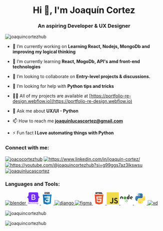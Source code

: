 <h1 align="center">Hi 👋, I'm Joaquín Cortez</h1>
<h3 align="center">An aspiring Developer & UX Designer</h3>

<p align="left"> <img src="https://komarev.com/ghpvc/?username=joaquincortezhub&label=Profile%20views&color=000000&style=flat" alt="joaquincortezhub" /> </p>

- 🔭 I’m currently working on **Learning React, Nodejs, MongoDb and improving my logical thinking**

- 🌱 I’m currently learning **React, MogoDb, API's amd front-end technologies**

- 👯 I’m looking to collaborate on **Entry-level projects & discussions.**

- 🤝 I’m looking for help with **Python tips and tricks**

- 👨‍💻 All of my projects are available at [https://portfolio-re-design.webflow.io](https://portfolio-re-design.webflow.io)

- 💬 Ask me about **UX/UI - Python**

- 📫 How to reach me **joaquinlucascortez@gmail.com**

- ⚡ Fun fact **I Love automating things with Python**

<h3 align="left">Connect with me:</h3>
<p align="left">
<a href="https://twitter.com/joacocortezhub" target="blank"><img align="center" src="https://raw.githubusercontent.com/rahuldkjain/github-profile-readme-generator/master/src/images/icons/Social/twitter.svg" alt="joacocortezhub" height="30" width="40" /></a>
<a href="https://linkedin.com/in/https://www.linkedin.com/in/joaquín-cortez/" target="blank"><img align="center" src="https://raw.githubusercontent.com/rahuldkjain/github-profile-readme-generator/master/src/images/icons/Social/linked-in-alt.svg" alt="https://www.linkedin.com/in/joaquín-cortez/" height="30" width="40" /></a>
<a href="https://www.youtube.com/c/https://youtube.com/@joaquincortezhub?si=g99ggs7az3lkswsu" target="blank"><img align="center" src="https://raw.githubusercontent.com/rahuldkjain/github-profile-readme-generator/master/src/images/icons/Social/youtube.svg" alt="https://youtube.com/@joaquincortezhub?si=g99ggs7az3lkswsu" height="30" width="40" /></a>
<a href="https://www.leetcode.com/joaquinlucascortez" target="blank"><img align="center" src="https://raw.githubusercontent.com/rahuldkjain/github-profile-readme-generator/master/src/images/icons/Social/leet-code.svg" alt="joaquinlucascortez" height="30" width="40" /></a>
</p>

<h3 align="left">Languages and Tools:</h3>
<p align="left"> <a href="https://www.blender.org/" target="_blank" rel="noreferrer"> <img src="https://download.blender.org/branding/community/blender_community_badge_white.svg" alt="blender" width="40" height="40"/> </a> <a href="https://getbootstrap.com" target="_blank" rel="noreferrer"> <img src="https://raw.githubusercontent.com/devicons/devicon/master/icons/bootstrap/bootstrap-plain-wordmark.svg" alt="bootstrap" width="40" height="40"/> </a> <a href="https://www.w3schools.com/css/" target="_blank" rel="noreferrer"> <img src="https://raw.githubusercontent.com/devicons/devicon/master/icons/css3/css3-original-wordmark.svg" alt="css3" width="40" height="40"/> </a> <a href="https://www.djangoproject.com/" target="_blank" rel="noreferrer"> <img src="https://cdn.worldvectorlogo.com/logos/django.svg" alt="django" width="40" height="40"/> </a> <a href="https://www.figma.com/" target="_blank" rel="noreferrer"> <img src="https://www.vectorlogo.zone/logos/figma/figma-icon.svg" alt="figma" width="40" height="40"/> </a> <a href="https://www.w3.org/html/" target="_blank" rel="noreferrer"> <img src="https://raw.githubusercontent.com/devicons/devicon/master/icons/html5/html5-original-wordmark.svg" alt="html5" width="40" height="40"/> </a> <a href="https://developer.mozilla.org/en-US/docs/Web/JavaScript" target="_blank" rel="noreferrer"> <img src="https://raw.githubusercontent.com/devicons/devicon/master/icons/javascript/javascript-original.svg" alt="javascript" width="40" height="40"/> </a> <a href="https://nodejs.org" target="_blank" rel="noreferrer"> <img src="https://raw.githubusercontent.com/devicons/devicon/master/icons/nodejs/nodejs-original-wordmark.svg" alt="nodejs" width="40" height="40"/> </a> <a href="https://www.python.org" target="_blank" rel="noreferrer"> <img src="https://raw.githubusercontent.com/devicons/devicon/master/icons/python/python-original.svg" alt="python" width="40" height="40"/> </a> <a href="https://www.adobe.com/products/xd.html" target="_blank" rel="noreferrer"> <img src="https://cdn.worldvectorlogo.com/logos/adobe-xd.svg" alt="xd" width="40" height="40"/> </a> </p>

<p><img align="center" src="https://github-readme-stats.vercel.app/api/top-langs?username=joaquincortezhub&show_icons=true&theme=dark&locale=en&layout=compact" alt="joaquincortezhub" /></p>

<p><img align="center" src="https://github-readme-streak-stats.herokuapp.com/?user=joaquincortezhub&theme=dark" alt="joaquincortezhub" /></p>
